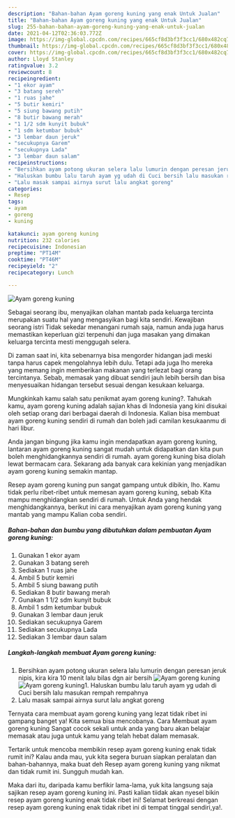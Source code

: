 ```yaml
---
description: "Bahan-bahan Ayam goreng kuning yang enak Untuk Jualan"
title: "Bahan-bahan Ayam goreng kuning yang enak Untuk Jualan"
slug: 255-bahan-bahan-ayam-goreng-kuning-yang-enak-untuk-jualan
date: 2021-04-12T02:36:03.772Z
image: https://img-global.cpcdn.com/recipes/665cf8d3bf3f3cc1/680x482cq70/ayam-goreng-kuning-foto-resep-utama.jpg
thumbnail: https://img-global.cpcdn.com/recipes/665cf8d3bf3f3cc1/680x482cq70/ayam-goreng-kuning-foto-resep-utama.jpg
cover: https://img-global.cpcdn.com/recipes/665cf8d3bf3f3cc1/680x482cq70/ayam-goreng-kuning-foto-resep-utama.jpg
author: Lloyd Stanley
ratingvalue: 3.2
reviewcount: 8
recipeingredient:
- "1 ekor ayam"
- "3 batang sereh"
- "1 ruas jahe"
- "5 butir kemiri"
- "5 siung bawang putih"
- "8 butir bawang merah"
- "1 1/2 sdm kunyit bubuk"
- "1 sdm ketumbar bubuk"
- "3 lembar daun jeruk"
- "secukupnya Garem"
- "secukupnya Lada"
- "3 lembar daun salam"
recipeinstructions:
- "Bersihkan ayam potong ukuran selera lalu lumurin dengan peresan jeruk nipis, kira kira 10 menit lalu bilas dgn air bersih"
- "Haluskan bumbu lalu taruh ayam yg udah di Cuci bersih lalu masukan rempah rempahnya"
- "Lalu masak sampai airnya surut lalu angkat goreng"
categories:
- Resep
tags:
- ayam
- goreng
- kuning

katakunci: ayam goreng kuning 
nutrition: 232 calories
recipecuisine: Indonesian
preptime: "PT14M"
cooktime: "PT46M"
recipeyield: "2"
recipecategory: Lunch

---
```



![Ayam goreng kuning](https://img-global.cpcdn.com/recipes/665cf8d3bf3f3cc1/680x482cq70/ayam-goreng-kuning-foto-resep-utama.jpg)

Sebagai seorang ibu, menyajikan olahan mantab pada keluarga tercinta merupakan suatu hal yang mengasyikan bagi kita sendiri. Kewajiban seorang istri Tidak sekedar menangani rumah saja, namun anda juga harus memastikan keperluan gizi terpenuhi dan juga masakan yang dimakan keluarga tercinta mesti menggugah selera.

Di zaman  saat ini, kita sebenarnya bisa mengorder hidangan jadi meski tanpa harus capek mengolahnya lebih dulu. Tetapi ada juga lho mereka yang memang ingin memberikan makanan yang terlezat bagi orang tercintanya. Sebab, memasak yang dibuat sendiri jauh lebih bersih dan bisa menyesuaikan hidangan tersebut sesuai dengan kesukaan keluarga. 



Mungkinkah kamu salah satu penikmat ayam goreng kuning?. Tahukah kamu, ayam goreng kuning adalah sajian khas di Indonesia yang kini disukai oleh setiap orang dari berbagai daerah di Indonesia. Kalian bisa membuat ayam goreng kuning sendiri di rumah dan boleh jadi camilan kesukaanmu di hari libur.

Anda jangan bingung jika kamu ingin mendapatkan ayam goreng kuning, lantaran ayam goreng kuning sangat mudah untuk didapatkan dan kita pun boleh menghidangkannya sendiri di rumah. ayam goreng kuning bisa diolah lewat bermacam cara. Sekarang ada banyak cara kekinian yang menjadikan ayam goreng kuning semakin mantap.

Resep ayam goreng kuning pun sangat gampang untuk dibikin, lho. Kamu tidak perlu ribet-ribet untuk memesan ayam goreng kuning, sebab Kita mampu menghidangkan sendiri di rumah. Untuk Anda yang hendak menghidangkannya, berikut ini cara menyajikan ayam goreng kuning yang mantab yang mampu Kalian coba sendiri.

<!--inarticleads1-->

##### Bahan-bahan dan bumbu yang dibutuhkan dalam pembuatan Ayam goreng kuning:

1. Gunakan 1 ekor ayam
1. Gunakan 3 batang sereh
1. Sediakan 1 ruas jahe
1. Ambil 5 butir kemiri
1. Ambil 5 siung bawang putih
1. Sediakan 8 butir bawang merah
1. Gunakan 1 1/2 sdm kunyit bubuk
1. Ambil 1 sdm ketumbar bubuk
1. Gunakan 3 lembar daun jeruk
1. Sediakan secukupnya Garem
1. Sediakan secukupnya Lada
1. Sediakan 3 lembar daun salam




<!--inarticleads2-->

##### Langkah-langkah membuat Ayam goreng kuning:

1. Bersihkan ayam potong ukuran selera lalu lumurin dengan peresan jeruk nipis, kira kira 10 menit lalu bilas dgn air bersih
<img src="https://img-global.cpcdn.com/steps/8d54defcffa44d94/160x128cq70/ayam-goreng-kuning-langkah-memasak-1-foto.jpg" alt="Ayam goreng kuning"><img src="https://img-global.cpcdn.com/steps/bd3deb53deb19124/160x128cq70/ayam-goreng-kuning-langkah-memasak-1-foto.jpg" alt="Ayam goreng kuning">1. Haluskan bumbu lalu taruh ayam yg udah di Cuci bersih lalu masukan rempah rempahnya
1. Lalu masak sampai airnya surut lalu angkat goreng




Ternyata cara membuat ayam goreng kuning yang lezat tidak ribet ini gampang banget ya! Kita semua bisa mencobanya. Cara Membuat ayam goreng kuning Sangat cocok sekali untuk anda yang baru akan belajar memasak atau juga untuk kamu yang telah hebat dalam memasak.

Tertarik untuk mencoba membikin resep ayam goreng kuning enak tidak rumit ini? Kalau anda mau, yuk kita segera buruan siapkan peralatan dan bahan-bahannya, maka buat deh Resep ayam goreng kuning yang nikmat dan tidak rumit ini. Sungguh mudah kan. 

Maka dari itu, daripada kamu berfikir lama-lama, yuk kita langsung saja sajikan resep ayam goreng kuning ini. Pasti kalian tiidak akan nyesel bikin resep ayam goreng kuning enak tidak ribet ini! Selamat berkreasi dengan resep ayam goreng kuning enak tidak ribet ini di tempat tinggal sendiri,ya!.

